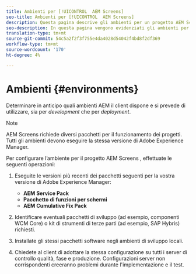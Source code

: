 ```yaml
---
title: Ambienti per [!UICONTROL  AEM Screens]
seo-title: Ambienti per [!UICONTROL  AEM Screens]
description: Questa pagina descrive gli ambienti per un progetto AEM Screens .
seo-description: In questa pagina vengono evidenziati gli ambienti per un progetto AEM Screens .
translation-type: tm+mt
source-git-commit: 54c5a2f2f3f755e4da4028d54042f4bd8f2df369
workflow-type: tm+mt
source-wordcount: '170'
ht-degree: 4%

---
```



# Ambienti {#environments}

Determinare in anticipo quali ambienti AEM il client dispone e si prevede di utilizzare, sia per *development* che per *deployment*.

>[!NOTE]
>
> AEM Screens richiede diversi pacchetti per il funzionamento dei progetti. Tutti gli ambienti devono eseguire la stessa versione di Adobe Experience Manager.

Per configurare l’ambiente per il progetto AEM Screens , effettuate le seguenti operazioni:

1. Eseguite le versioni più recenti dei pacchetti seguenti per la vostra versione di Adobe Experience Manager:

   * **AEM Service Pack**
   * **Pacchetto di funzioni per schermi**
   * **AEM Cumulative Fix Pack**

1. Identificare eventuali pacchetti di sviluppo (ad esempio, componenti WCM Core) o kit di strumenti di terze parti (ad esempio, SAP Hybris) richiesti.

1. Installate gli stessi pacchetti software negli ambienti di sviluppo locali.

1. Chiedete al client di adottare la stessa configurazione su tutti i server di controllo qualità, fase e produzione. Configurazioni server non corrispondenti creeranno problemi durante l&#39;implementazione e il test.
